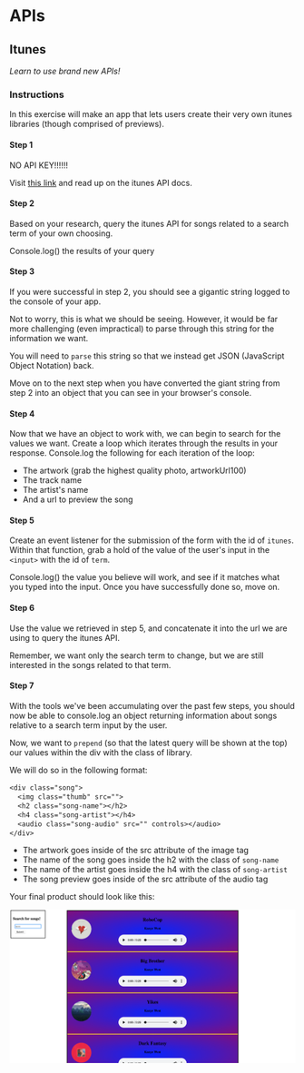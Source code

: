 # APIs

## Itunes

_Learn to use brand new APIs!_


### Instructions

In this exercise will make an app that lets users create their very own itunes libraries (though comprised of previews).

#### Step 1
NO API KEY!!!!!!

Visit [this link](https://affiliate.itunes.apple.com/resources/documentation/itunes-store-web-service-search-api/#overview) and read up on the itunes API docs.

#### Step 2
Based on your research, query the itunes API for songs related to a search term of your own choosing.

Console.log() the results of your query

#### Step 3
If you were successful in step 2, you should see a gigantic string logged to the console of your app.

Not to worry, this is what we should be seeing. However, it would be far more challenging (even impractical) to parse through this string for the information we want.

You will need to `parse` this string so that we instead get JSON (JavaScript Object Notation) back. 

Move on to the next step when you have converted the giant string from step 2 into an object that you can see in your browser's console.

#### Step 4
Now that we have an object to work with, we can begin to search for the values we want. Create a loop which iterates through the results in your response. Console.log the following for each iteration of the loop: 

- The artwork (grab the highest quality photo, artworkUrl100) 
- The track name
- The artist's name
- And a url to preview the song

#### Step 5
Create an event listener for the submission of the form with the id of `itunes`. Within that function, grab a hold of the value of the user's input in the `<input>` with the id of `term`.

Console.log() the value you believe will work, and see if it matches what you typed into the input. Once you have successfully done so, move on.

#### Step 6
Use the value we retrieved in step 5, and concatenate it into the url we are using to query the itunes API. 

Remember, we want only the search term to change, but we are still interested in the songs related to that term.

#### Step 7
With the tools we've been accumulating over the past few steps, you should now be able to console.log an object returning information about songs relative to a search term input by the user. 

Now, we want to `prepend` (so that the latest query will be shown at the top) our values within the div with the class of library.

We will do so in the following format:

```
<div class="song">
  <img class="thumb" src="">
  <h2 class="song-name"></h2>
  <h4 class="song-artist"></h4>
  <audio class="song-audio" src="" controls></audio>
</div>

```

- The artwork goes inside of the src attribute of the image tag
- The name of the song goes inside the h2 with the class of `song-name`
- The name of the artist goes inside the h4 with the class of `song-artist`
- The song preview goes inside of the src attribute of the audio tag

Your final product should look like this:

<img src="final.png">